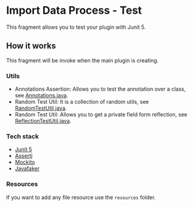 # Import Data Process - Test

This fragment allows you to test your plugin with Junit 5.

## How it works

This fragment will be invoke when the main plugin is creating.

### Utils

- Annotations Assertion: Allows you to test the annotation over a class, see [Annotations.java](src/net/frontuari/importdataprocess/test/assertion/Annotations.java).
- Random Test Util: It is a collection of random utils, see [RandomTestUtil.java](src/net/frontuari/importdataprocess/test/util/RandomTestUtil.java).
- Random Test Util: Allows you to get a private field form reflection, see [ReflectionTestUtil.java](src/net/frontuari/importdataprocess/test/util/ReflectionTestUtil.java).

### Tech stack

- [Junit 5](https://junit.org/junit5/)
- [Assertj](https://joel-costigliola.github.io/assertj/)
- [Mockito](https://site.mockito.org/)
- [Javafaker](https://github.com/DiUS/java-faker)

### Resources

If you want to add any file resource use the `resources` folder.